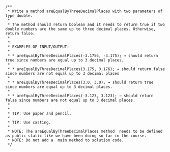     /**
     * Write a method areEqualByThreeDecimalPlaces with two parameters of type double.
     *
     * The method should return boolean and it needs to return true if two double numbers are the same up to three decimal places. Otherwise, return false.
     *
     *
     * EXAMPLES OF INPUT/OUTPUT:
     *
     * * areEqualByThreeDecimalPlaces(-3.1756, -3.175); → should return true since numbers are equal up to 3 decimal places.
     *
     * * areEqualByThreeDecimalPlaces(3.175, 3.176); → should return false since numbers are not equal up to 3 decimal places
     *
     * * areEqualByThreeDecimalPlaces(3.0, 3.0); → should return true since numbers are equal up to 3 decimal places.
     *
     * * areEqualByThreeDecimalPlaces(-3.123, 3.123); → should return false since numbers are not equal up to 3 decimal places.
     *
     *
     * TIP: Use paper and pencil.
     *
     * TIP: Use casting.
     *
     * NOTE: The areEqualByThreeDecimalPlaces method  needs to be defined as public static like we have been doing so far in the course.
     * NOTE: Do not add a  main method to solution code.
     */
